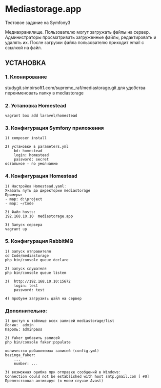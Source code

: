 Mediastorage.app
=============================

Тестовое задание на Symfony3

Медиахранилище. Пользователю могут загружать файлы на сервер. Администраторы просматривать загруженные файлы, редактировать и удалять их. После загрузки файла пользователю приходит email с ссылкой на файл.

УСТАНОВКА
------------

### 1. Клонирование

studygit.simbirsoft1.com/supremo_raf/mediastorage.git
для удобства переименовать папку в mediastorage

### 2. Установка Homestead

	vagrant box add laravel/homestead
	
### 3. Конфигурация Symfony приложения

	1) composer install
	
	2) установки в parameters.yml
		bd: homestead
		login: homestead
		password: secret
	остальное - по умолчанию
		
### 4. Конфигурация Homestead

	1) Настройка Homestead.yaml: 
	Указать путь до директории mediastorage
	Примеры: 
	- map: d:\project
	- map: ~/Code
		
	2) Файл hosts:
	192.168.10.10  mediastorage.app
	  
	3) Запуск сервера
	vagrant up
		
### 5. Конфигурация RabbitMQ

	1) запуск отправителя
	cd Code/mediastorage
	php bin/console queue declare
	
	2) запуск слушателя
	php bin/console queue listen
	
	3) 	http://192.168.10.10:15672
		login: test
		password: test
	
	4) пробуем загрузить файл на сервер
	
### Дополнительно:

	1) доступ к таблице всех записей mediastorage/list
	Логин:	admin
	Пароль: adminpass

	2) faker добавить записей 
	php bin/console faker:populate
	
	количество добавляемых записей (config.yml)
	bazinga_faker:
		...
		number: ...
		
	3) возможная ошибка при отправке сообщений в Windows:
	Connection could not be established with host smtp.gmail.com [ #0]
	Препятствовал антивирус (в моем случае Avast)
	
